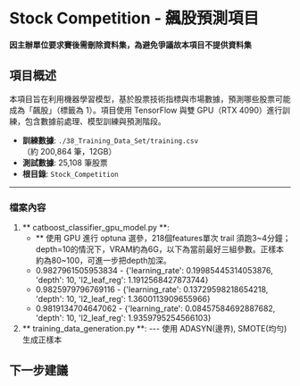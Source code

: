 # Stock Competition - 飆股預測項目

**因主辦單位要求賽後需刪除資料集，為避免爭議故本項目不提供資料集**

## 項目概述
本項目旨在利用機器學習模型，基於股票技術指標與市場數據，預測哪些股票可能成為「飆股」（標籤為 1）。項目使用 TensorFlow 與雙 GPU（RTX 4090）進行訓練，包含數據前處理、模型訓練與預測階段。

- **訓練數據**: `./38_Training_Data_Set/training.csv`（約 200,864 筆，12GB）
- **測試數據**: 25,108 筆股票
- **根目錄**: `Stock_Competition`

---

### 檔案內容
1. ** catboost_classifier_gpu_model.py **:
   - ** 使用 GPU 進行 optuna 選參，218個features單次 trail 須跑3~4分鐘；depth=10的情況下，VRAM約為6G，以下為當前最好三組參數。正樣本約為80~100，可進一步把depth加深。
   - 0.9827961505953834 - {'learning_rate': 0.19985445314053876, 'depth': 10, 'l2_leaf_reg': 1.1912568427873744}
   - 0.9825979796769116 - {'learning_rate': 0.13729598218654218, 'depth': 10, 'l2_leaf_reg': 1.3600113909655966}
   - 0.9819134704647062 - {'learning_rate': 0.08457584692887682, 'depth': 10, 'l2_leaf_reg': 1.9359795254566103}
2. ** training_data_generation.py **:
--- 使用 ADASYN(邊界), SMOTE(均勻) 生成正樣本

## 下一步建議


